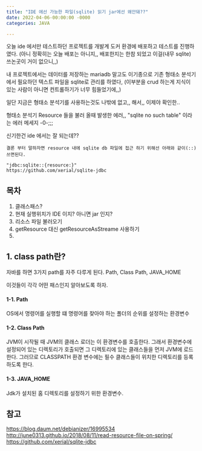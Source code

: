 ```yaml
---
title: "IDE 에선 가능한 파일(sqlite) 읽기 jar에선 왜안돼??"
date: 2022-04-06-00:00:00 -0000
categories: JAVA

---
```


오늘 ide 에서만 테스트하던 프로젝트를 개발계 도커 환경에 배포하고 테스트를 진행하였다.  (아니 정확히는 오늘 배포는 아니지,, 배포한지는 한참 되었고 이걸(내무 sqlite) 쓰논곳이 거이 없으니,,)

내 프로젝트에서는 데이터를 저장하는 mariadb 말고도 이기종으로 기존 형태소 분석기에서 필요하던 텍스트 파일을 sqlite로 관리를 하였다, (이부분을 crud 하는게 지식이 있는 사람이 아니면 컨트롤하기가 너무 힘들었기에,,) 

일단 지금은 형태소 분석기를 사용하는것도 나밖에 없고,, 해서,, 이제야 확인한..

형태소 분석기 Resource 들을 불러 올때 발생한 에러,, "sqlite no such table" 이라는 에러 메세지 -0-;;;

신기한건 ide 에서는 잘 되는데?? 

```text
결론 부터 말하자면 resource 내에 sqlite db 파일에 접근 하기 위해선 아래와 같이(::) 쓰면된다.

"jdbc:sqlite::{resource:}"
https://github.com/xerial/sqlite-jdbc
```

## 목차
1. 클래스패스?
2. 현재 실행위치가 IDE 이지? 아니면 jar 인지?
2. 리소스 파일 불러오기
3. getResource 대신 getResourceAsStreame 사용하기
4. 

## 1. class path란?

자바를 하면 3가지 path를 자주 다루게 된다.
Path, Class Path, JAVA_HOME

이것들이 각각 어떤 패스인지 알아보도록 하자.
#### 1-1. Path
OS에서 명령어를 실행할 떄 명령어를 찾아야 하는 폴더의 순위를 설정하는 환경변수

#### 1-2. Class Path
JVM이 시작될 때 JVM의 클래스 로더는 이 환경변수를 호출한다. 그래서 환경변수에 설정되어 있는 디렉토리가 호출되면 그 디렉토리에 있는 클래스들을 먼저 JVM에 로드한다.
그러므로 CLASSPATH 환경 변수에는  필수 클래스들이 위치한 디렉토리를 등록 하도록 한다.

#### 1-3. JAVA_HOME
Jdk가 설치된 홈 디렉토리를 설정하기 위한 환경변수. 

## 참고
https://blog.daum.net/debianizer/16995534
http://june0313.github.io/2018/08/11/read-resource-file-on-spring/
https://github.com/xerial/sqlite-jdbc




